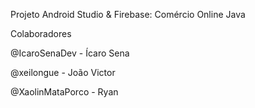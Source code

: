 Projeto Android Studio & Firebase: Comércio Online Java

Colaboradores

@IcaroSenaDev - Ícaro Sena

@xeilongue - João Victor

@XaolinMataPorco - Ryan
